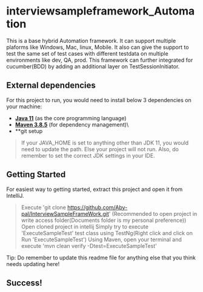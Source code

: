 # interviewsampleframework_Automation

This is a base hybrid Automation framework. It can support multiple plaforms like  Windows, Mac, linux, 
Mobile. It also can give the support to test the same set of test cases with different testdata on multiple 
environments like dev, QA, prod. This framework can further integrated for cucumber(BDD) by adding an additional 
layer on TestSessionInitiator. 

## External dependencies

For this project to run, you would need to install below 3 dependencies on your machine:

- **[Java 11](https://openjdk.java.net/projects/jdk/11/)** (as the core programming language)
- **[Maven 3.8.5](https://maven.apache.org/download.cgi)** (for dependency management)\
- **git setup

> If your JAVA_HOME is set to anything other than JDK 11, you would need to update the path. Else your project
> will not run. Also, do remember to set the correct JDK settings in your IDE. 

## Getting Started

For easiest way to getting started, extract this project and open it from IntelliJ.
> Execute 'git clone https://github.com/Aby-pal/InterviewSampleFrameWork.git' (Recommended to open project in write access folder(Documents folder is my personal preference))
> Open cloned project in intellij
> Simply try to execute 'ExecuteSampleTest' test class using TestNg(Right click and click on Run 'ExecuteSampleTest')
> Using Maven, open your terminal and execute 'mvn clean verify -Dtest=ExecuteSampleTest'

Tip: Do remember to update this readme file for anything else that you think needs updating here!

## Success!
